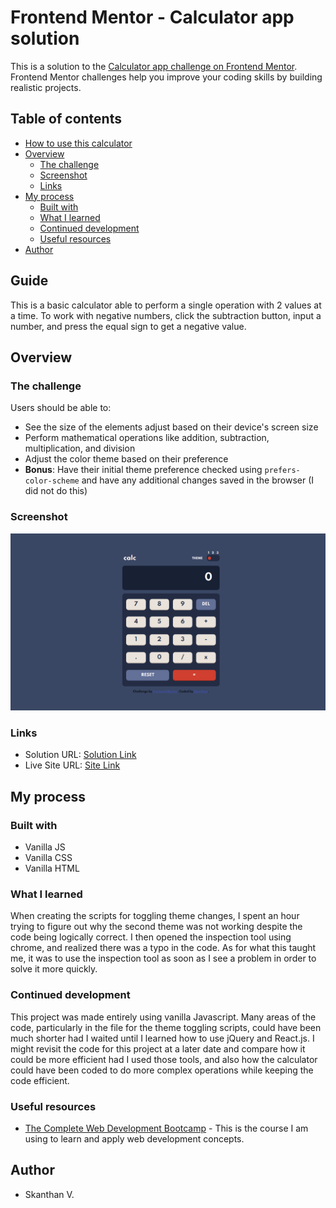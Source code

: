 # Frontend Mentor - Calculator app solution

This is a solution to the [Calculator app challenge on Frontend Mentor](https://www.frontendmentor.io/challenges/calculator-app-9lteq5N29). Frontend Mentor challenges help you improve your coding skills by building realistic projects.

## Table of contents

- [How to use this calculator](#guide)
- [Overview](#overview)
  - [The challenge](#the-challenge)
  - [Screenshot](#screenshot)
  - [Links](#links)
- [My process](#my-process)
  - [Built with](#built-with)
  - [What I learned](#what-i-learned)
  - [Continued development](#continued-development)
  - [Useful resources](#useful-resources)
- [Author](#author)

## Guide

This is a basic calculator able to perform a single operation with 2 values at a time. To work with negative numbers, click the subtraction button, input a number, and press the equal sign to get a negative value.


## Overview

### The challenge

Users should be able to:

- See the size of the elements adjust based on their device's screen size
- Perform mathematical operations like addition, subtraction, multiplication, and division
- Adjust the color theme based on their preference
- **Bonus**: Have their initial theme preference checked using `prefers-color-scheme` and have any additional changes saved in the browser (I did not do this)

### Screenshot

![Desktop View - Theme 1](design/screenshot.PNG)

### Links

- Solution URL: [Solution Link]()
- Live Site URL: [Site Link]()

## My process

### Built with

- Vanilla JS
- Vanilla CSS
- Vanilla HTML

### What I learned

When creating the scripts for toggling theme changes, I spent an hour trying to figure out why the second theme was not working despite the code being logically correct. I then opened the inspection tool using chrome, and realized there was a typo in the code. As for what this taught me, it was to use the inspection tool as soon as I see a problem in order to solve it more quickly.


### Continued development

This project was made entirely using vanilla Javascript. Many areas of the code, particularly in the file for the theme toggling scripts, could have been much shorter had I waited until I learned how to use jQuery and React.js. I might revisit the code for this project at a later date and compare how it could be more efficient had I used those tools, and also how the calculator could have been coded to do more complex operations while keeping the code efficient.

### Useful resources

- [The Complete Web Development Bootcamp](https://www.udemy.com/course/the-complete-web-development-bootcamp/) - This is the course I am using to learn and apply web development concepts.

## Author

- Skanthan V.
